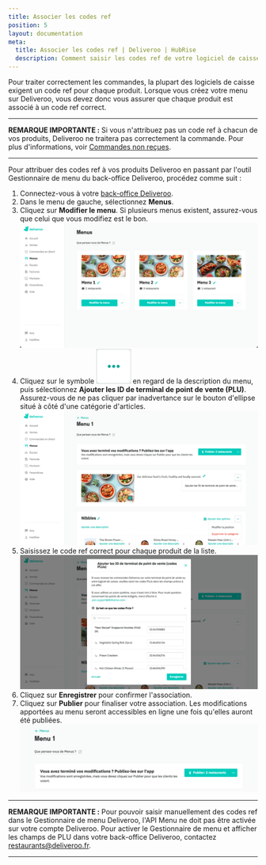 ```yaml
---
title: Associer les codes ref
position: 5
layout: documentation
meta:
  title: Associer les codes ref | Deliveroo | HubRise
  description: Comment saisir les codes ref de votre logiciel de caisse dans votre menu Deliveroo, en utilisant le gestionnaire de menu de Deliveroo.
---
```


Pour traiter correctement les commandes, la plupart des logiciels de caisse exigent un code ref pour chaque produit. Lorsque vous créez votre menu sur Deliveroo, vous devez donc vous assurer que chaque produit est associé à un code ref correct.

---

**REMARQUE IMPORTANTE :** Si vous n'attribuez pas un code ref à chacun de vos produits, Deliveroo ne traitera pas correctement la commande. Pour plus d'informations, voir [Commandes non reçues](/apps/deliveroo/depannage#commandes-non-re-ues).

---

Pour attribuer des codes ref à vos produits Deliveroo en passant par l'outil Gestionnaire de menu du back-office Deliveroo, procédez comme suit :

1. Connectez-vous à votre [back-office Deliveroo](https://restaurant-hub.deliveroo.net/).
1. Dans le menu de gauche, sélectionnez **Menus**.
1. Cliquez sur **Modifier le menu**. Si plusieurs menus existent, assurez-vous que celui que vous modifiez est le bon. ![Back-office de Deliveroo](./images/008-deliveroo-back-office.png)
1. Cliquez sur le symbole <InlineImage width="24" height="24">![icône d'ellipse](../images/triple-dot.png)</InlineImage> en regard de la description du menu, puis sélectionnez **Ajouter les ID de terminal de point de vente (PLU)**. Assurez-vous de ne pas cliquer par inadvertance sur le bouton d'ellipse situé à côté d'une catégorie d'articles. ![Page de modification de menu de Deliveroo](./images/009-deliveroo-edit-menu-page.png)
1. Saisissez le code ref correct pour chaque produit de la liste. ![Fenêtre en incrustation Ajouter des PLU dans Deliveroo](./images/010-deliveroo-add-plus.png)
1. Cliquez sur **Enregistrer** pour confirmer l'association.
1. Cliquez sur **Publier** pour finaliser votre association. Les modifications apportées au menu seront accessibles en ligne une fois qu'elles auront été publiées. ![Bouton de publication de menu dans Deliveroo](./images/012-deliveroo-publish-menu.png)

---

**REMARQUE IMPORTANTE :** Pour pouvoir saisir manuellement des codes ref dans le Gestionnaire de menu Deliveroo, l'API Menu ne doit pas être activée sur votre compte Deliveroo. Pour activer le Gestionnaire de menu et afficher les champs de PLU dans votre back-office Deliveroo, contactez restaurants@deliveroo.fr.

---
